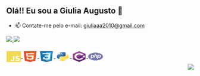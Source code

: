 ## Olá!! Eu sou a Giulia Augusto 👋

- 📫 Contate-me pelo e-mail: giuliaaa2010@gmail.com

 <div>
  <a href="https://github.com/giulia-augusto">
  <img height="180em" src="https://github-readme-stats.vercel.app/api?username=giulia-augusto&show_icons=true&theme=dracula&include_all_commits=true&count_private=true"/>
  <img height="180em" src="https://github-readme-stats.vercel.app/api/top-langs/?username=giulia-augusto&layout=compact&langs_count=7&theme=dracula"/>
</div>
  
<div style="display: inline_block"><br>
  <img align="center" alt="Giulia-Js" height="30" width="40" src="https://raw.githubusercontent.com/devicons/devicon/master/icons/javascript/javascript-plain.svg">
  <img align="center" alt="Giulia-HTML" height="30" width="40" src="https://raw.githubusercontent.com/devicons/devicon/master/icons/html5/html5-original.svg">
  <img align="center" alt="Giulia-CSS" height="30" width="40" src="https://raw.githubusercontent.com/devicons/devicon/master/icons/css3/css3-original.svg">
  <img align="center" alt="Giulia-Python" height="30" width="40" src="https://raw.githubusercontent.com/devicons/devicon/master/icons/python/python-original.svg">
  <img align="center" alt="Giulia-Csharp" height="30" width="40" src="https://raw.githubusercontent.com/devicons/devicon/master/icons/csharp/csharp-original.svg">
  <img align="center" alt="Giulia-Php" height="40" width="40" src="https://raw.githubusercontent.com/devicons/devicon/master/icons/php/php-plain.svg">

</div>
<div>
  <a href="https://www.linkedin.com/in/giulia-augusto-cunha/" target="_blank"><img align="right" src="https://img.shields.io/badge/-LinkedIn-%230077B5?style=for-the-badge&logo=linkedin&logoColor=white" target="_blank"></a> 

</div> 
  
